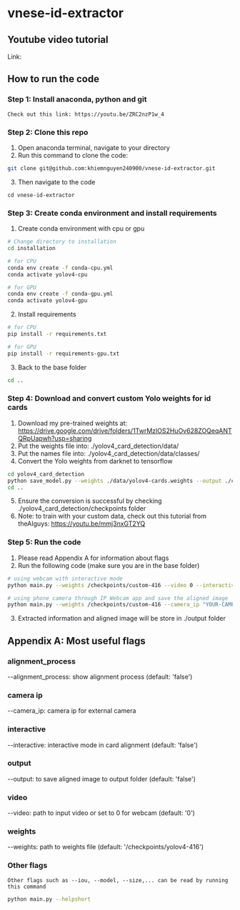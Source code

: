 # vnese-id-extractor

## Youtube video tutorial

Link: 

## How to run the code

### Step 1: Install anaconda, python and git
    Check out this link: https://youtu.be/ZRC2nzP1w_4

### Step 2: Clone this repo
1. Open anaconda terminal, navigate to your directory
2. Run this command to clone the code:
```bash
git clone git@github.com:khiemnguyen240900/vnese-id-extractor.git
```
3. Then navigate to the code
```
cd vnese-id-extractor
```

### Step 3: Create conda environment and install requirements
1. Create conda environment with cpu or gpu
```bash
# Change directory to installation
cd installation

# for CPU
conda env create -f conda-cpu.yml
conda activate yolov4-cpu

# for GPU
conda env create -f conda-gpu.yml
conda activate yolov4-gpu
```
2. Install requirements
```bash
# for CPU
pip install -r requirements.txt

# for GPU
pip install -r requirements-gpu.txt
```
3. Back to the base folder
```bash
cd ..
```

### Step 4: Download and convert custom Yolo weights for id cards
1. Download my pre-trained weights at: https://drive.google.com/drive/folders/1TwrMzlOS2HuOv628ZOQeqANTQRpUapwh?usp=sharing
2. Put the weights file into: ./yolov4_card_detection/data/
3. Put the names file into: ./yolov4_card_detection/data/classes/
4. Convert the Yolo weights from darknet to tensorflow
```bash
cd yolov4_card_detection
python save_model.py --weights ./data/yolov4-cards.weights --output ./checkpoints/custom-416 --input_size 416 --model yolov4
cd .. 
```
5. Ensure the conversion is successful by checking ./yolov4_card_detection/checkpoints folder
6. Note: to train with your custom data, check out this tutorial from theAIguys: https://youtu.be/mmj3nxGT2YQ

### Step 5: Run the code
1. Please read Appendix A for information about flags
2. Run the following code  (make sure you are in the base folder)
```bash
# using webcam with interactive mode
python main.py --weights /checkpoints/custom-416 --video 0 --interactive

# using phone camera through IP Webcam app and save the aligned image
python main.py --weights /checkpoints/custom-416 --camera_ip "YOUR-CAMERA-IP" 
```
3. Extracted information and aligned image will be store in ./output folder

## Appendix A: Most useful flags
### alignment_process
  --alignment_process: show alignment process
    (default: 'false')
### camera ip
  --camera_ip: camera ip for external camera
### interactive
  --interactive: interactive mode in card alignment
    (default: 'false')
### output
  --output: to save aligned image to output folder
    (default: 'false')
### video
  --video: path to input video or set to 0 for webcam
    (default: '0')
### weights
  --weights: path to weights file
    (default: '/checkpoints/yolov4-416')
### Other flags
    Other flags such as --iou, --model, --size,... can be read by running this command
```bash
python main.py --helpshort 
```